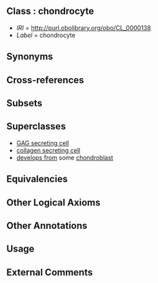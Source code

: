 
## Class : chondrocyte

 * *IRI* = http://purl.obolibrary.org/obo/CL_0000138
 * *Label* = chondrocyte

## Synonyms


## Cross-references


## Subsets


## Superclasses

 * [GAG secreting cell](../../CL/53/CL_0000153.md)
 * [collagen secreting cell](../../CL/67/CL_0000667.md)
 * [develops from](../../RO/02/RO_0002202.md) some [chondroblast](../../CL/58/CL_0000058.md)

## Equivalencies


## Other Logical Axioms


## Other Annotations


## Usage


## External Comments


